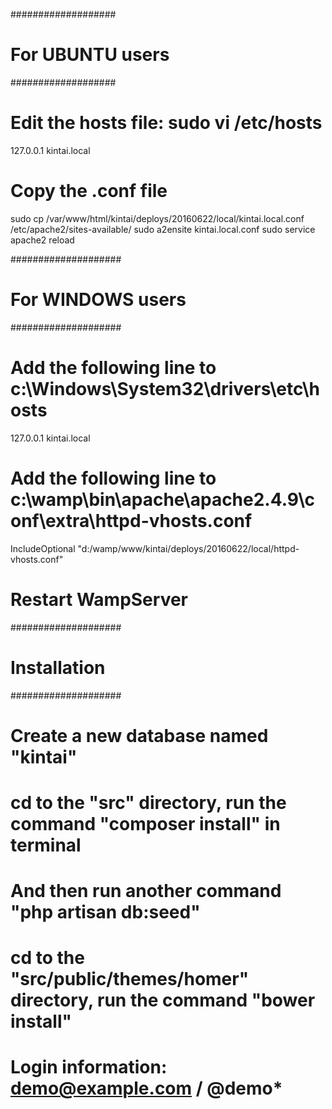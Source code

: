 ###################
# For UBUNTU users
###################

# Edit the hosts file: sudo vi /etc/hosts
127.0.0.1   kintai.local

# Copy the .conf file
sudo cp /var/www/html/kintai/deploys/20160622/local/kintai.local.conf /etc/apache2/sites-available/
sudo a2ensite kintai.local.conf
sudo service apache2 reload

####################
# For WINDOWS users
####################

# Add the following line to c:\Windows\System32\drivers\etc\hosts
127.0.0.1   kintai.local

# Add the following line to c:\wamp\bin\apache\apache2.4.9\conf\extra\httpd-vhosts.conf
IncludeOptional "d:/wamp/www/kintai/deploys/20160622/local/httpd-vhosts.conf"

# Restart WampServer

####################
# Installation
####################

# Create a new database named "kintai"
# cd to the "src" directory, run the command "composer install" in terminal
# And then run another command "php artisan db:seed"
# cd to the "src/public/themes/homer" directory, run the command "bower install"
# Login information: demo@example.com / @demo*